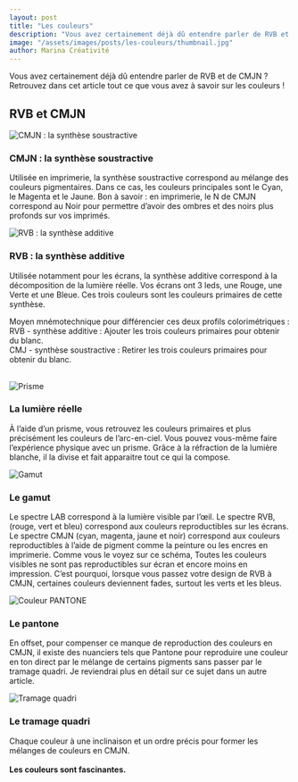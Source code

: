 ```yaml
---
layout: post
title: "Les couleurs"
description: "Vous avez certainement déjà dû entendre parler de RVB et de CMJN ? Retrouvez dans cet article tout ce que vous avez à savoir sur les couleurs !"
image: "/assets/images/posts/les-couleurs/thumbnail.jpg"
author: Marina Créativité
---
```

Vous avez certainement déjà dû entendre parler de RVB et de CMJN ? Retrouvez dans cet article tout ce que vous avez à savoir sur les couleurs !

## RVB et CMJN
<div class="container container-row centered-content">
    <div>
        <img alt="CMJN : la synthèse soustractive" class="medium" src="{{"/assets/images/posts/les-couleurs/SYNTH-03.jpg" | relative_url }}" />
    </div>
    <div class="container-item-1">
        <h3>CMJN : la synthèse soustractive</h3>
        <p>
            Utilisée en imprimerie, la synthèse soustractive correspond au mélange des couleurs pigmentaires. Dans ce cas, les couleurs principales sont le Cyan, le Magenta et le Jaune. 
            Bon à savoir : en imprimerie, le N de CMJN correspond au Noir pour permettre d’avoir des ombres et des noirs plus profonds sur vos imprimés. 
        </p>
    </div>
</div>    

<div class="container container-row centered-content">    
    <div>
        <img alt="RVB : la synthèse additive" class="medium" src="{{"/assets/images/posts/les-couleurs/SYNTH-02.jpg" | relative_url }}" />
    </div>
    <div class="container-item-1">
        <h3>RVB : la synthèse additive</h3>
        <p>
            Utilisée notamment pour les écrans, la synthèse additive correspond à la décomposition de la lumière réelle. Vos écrans ont 3 leds, une Rouge, une Verte et une Bleue. Ces trois couleurs sont les couleurs primaires de cette synthèse. 
        </p>
    </div>
</div>

<p>
Moyen mnémotechnique pour différencier ces deux profils colorimétriques :
<br/>RVB - synthèse additive : Ajouter les trois couleurs primaires pour obtenir du blanc.
<br/>CMJ - synthèse soustractive : Retirer les trois couleurs primaires pour obtenir du blanc.
</p>

<br />

<div class="container container-row centered-content">    
    <div>
        <img alt="Prisme" class="medium" src="{{"/assets/images/posts/les-couleurs/prisme.jpg" | relative_url }}" />
    </div>
    <div class="container-item-1">
        <h3>La lumière réelle</h3>
        <p>
           À l’aide d’un prisme, vous retrouvez les couleurs primaires et plus précisément les couleurs de l’arc-en-ciel. Vous pouvez vous-même faire l’expérience physique avec un prisme. Grâce à la réfraction de la lumière blanche, il la divise et fait apparaitre tout ce qui la compose. 
        </p>
    </div>
</div>

<div class="container container-row centered-content">    
    <div>
        <img alt="Gamut" class="medium" src="{{"/assets/images/posts/les-couleurs/GAMUT.png" | relative_url }}" />
    </div>
    <div class="container-item-1">
        <h3>Le gamut</h3>
        <p>
            Le spectre LAB correspond à la lumière visible par l’œil. 
            Le spectre RVB, (rouge, vert et bleu) correspond aux couleurs reproductibles sur les écrans.
            Le spectre CMJN (cyan, magenta, jaune et noir) correspond aux couleurs reproductibles à l’aide de pigment comme la peinture ou les encres en imprimerie.
            Comme vous le voyez sur ce schéma, Toutes les couleurs visibles ne sont pas reproductibles sur écran et encore moins en impression. C’est pourquoi, lorsque vous passez votre design de RVB à CMJN, certaines couleurs deviennent fades, surtout les verts et les bleus. 
        </p>
    </div>
</div>

<div class="container container-row centered-content">    
    <div>
        <img alt="Couleur PANTONE" class="medium" src="{{"/assets/images/posts/les-couleurs/pantone.jpg" | relative_url }}" />
    </div>
    <div class="container-item-1">
        <h3>Le pantone</h3>
        <p>
            En offset, pour compenser ce manque de reproduction des couleurs en CMJN, il existe des nuanciers tels que Pantone pour reproduire une couleur en ton direct par le mélange de certains pigments sans passer par le tramage quadri. Je reviendrai plus en détail sur ce sujet dans un autre article.
        </p>
    </div>
</div>

<div class="container container-row centered-content">    
    <div>
        <img alt="Tramage quadri" class="medium" src="{{"/assets/images/posts/les-couleurs/trames.png" | relative_url }}" />
    </div>
    <div class="container-item-1">
        <h3>Le tramage quadri</h3>
        <p>
            Chaque couleur à une inclinaison et un ordre précis pour former les mélanges de couleurs en CMJN. <br/><br/>
            <b>Les couleurs sont fascinantes.</b>
        </p>
    </div>
</div>